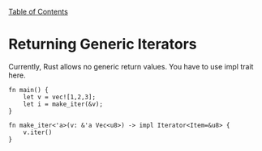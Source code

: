 [Table of Contents](./index.html)

Returning Generic Iterators
===========================

Currently, Rust allows no generic return values. You have to use impl
trait here.

    fn main() {
        let v = vec![1,2,3];
        let i = make_iter(&v);
    }

    fn make_iter<'a>(v: &'a Vec<u8>) -> impl Iterator<Item=&u8> {
        v.iter()
    }
